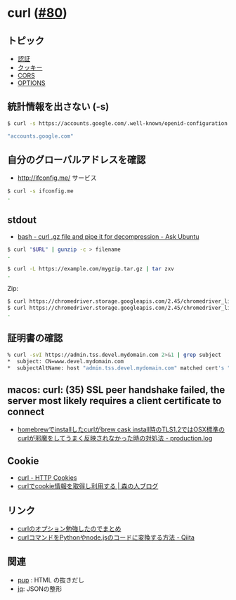 # curl  ([#80](https://github.com/hdknr/scriptogr.am/issues/80))

## トピック

- [認証](curl.auth.md)
- [クッキー](curl.cookie.md)
- [CORS](curl.cors.md)
- [OPTIONS](curl.options.md)

## 統計情報を出さない (-s)

~~~bash
$ curl -s https://accounts.google.com/.well-known/openid-configuration | jq ".issuer"

"accounts.google.com"
~~~

## 自分のグローバルアドレスを確認

- http://ifconfig.me/ サービス

~~~bash
$ curl -s ifconfig.me
.
~~~

## stdout

- [bash - curl .gz file and pipe it for decompression - Ask Ubuntu](https://askubuntu.com/questions/538637/curl-gz-file-and-pipe-it-for-decompression)

~~~bash 
$ curl "$URL" | gunzip -c > filename
.
~~~

~~~bash 
$ curl -L https://example.com/mygzip.tar.gz | tar zxv
.
~~~

Zip:

~~~bash
$ curl https://chromedriver.storage.googleapis.com/2.45/chromedriver_linux64.zip | jar xv
$ curl https://chromedriver.storage.googleapis.com/2.45/chromedriver_linux64.zip | bsdtar -xvf-
.
~~~

## 証明書の確認

~~~bash
% curl -svI https://admin.tss.devel.mydomain.com 2>&1 | grep subject
*  subject: CN=www.devel.mydomain.com
*  subjectAltName: host "admin.tss.devel.mydomain.com" matched cert's "*.tss.devel.mydomain.com"
~~~

## macos: curl: (35) SSL peer handshake failed, the server most likely requires a client certificate to connect

- [homebrewでinstallしたcurlがbrew cask install時のTLS1.2ではOSX標準のcurlが邪魔をしてうまく反映されなかった時の対処法 - production.log](http://blog.naoshihoshi.com/entry/2016/11/10/083000)

## Cookie

- [curl - HTTP Cookies](https://curl.haxx.se/docs/http-cookies.html)
- [curlでcookie情報を取得し利用する | 森の人ブログ](https://morinohito.site/it/command/curl-cookie)

## リンク

- [curlのオプション勉強したのでまとめ](http://d.hatena.ne.jp/hogem/20091122/1258863440)
- [curlコマンドをPythonやnode.jsのコードに変換する方法 - Qiita](https://qiita.com/tottu22/items/9112d30588f0339faf9b)

## 関連

- [pup](pup.md) : HTML の抜きだし
- [jq](jq.md): JSONの整形